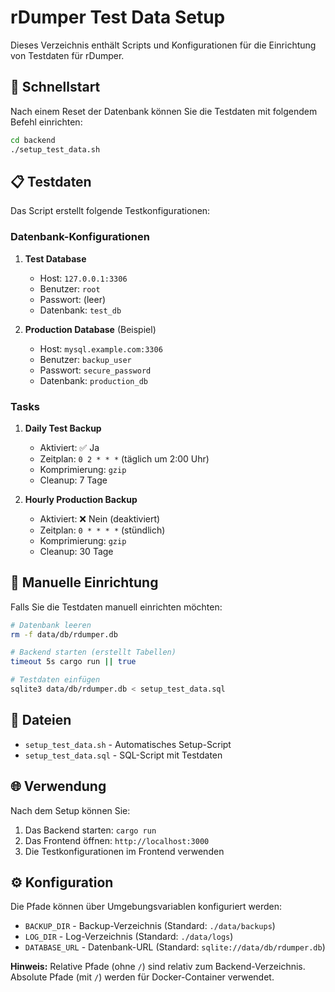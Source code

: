 # rDumper Test Data Setup

Dieses Verzeichnis enthält Scripts und Konfigurationen für die Einrichtung von Testdaten für rDumper.

## 🚀 Schnellstart

Nach einem Reset der Datenbank können Sie die Testdaten mit folgendem Befehl einrichten:

```bash
cd backend
./setup_test_data.sh
```

## 📋 Testdaten

Das Script erstellt folgende Testkonfigurationen:

### Datenbank-Konfigurationen

1. **Test Database**
   - Host: `127.0.0.1:3306`
   - Benutzer: `root`
   - Passwort: (leer)
   - Datenbank: `test_db`

2. **Production Database** (Beispiel)
   - Host: `mysql.example.com:3306`
   - Benutzer: `backup_user`
   - Passwort: `secure_password`
   - Datenbank: `production_db`

### Tasks

1. **Daily Test Backup**
   - Aktiviert: ✅ Ja
   - Zeitplan: `0 2 * * *` (täglich um 2:00 Uhr)
   - Komprimierung: `gzip`
   - Cleanup: 7 Tage

2. **Hourly Production Backup**
   - Aktiviert: ❌ Nein (deaktiviert)
   - Zeitplan: `0 * * * *` (stündlich)
   - Komprimierung: `gzip`
   - Cleanup: 30 Tage

## 🔧 Manuelle Einrichtung

Falls Sie die Testdaten manuell einrichten möchten:

```bash
# Datenbank leeren
rm -f data/db/rdumper.db

# Backend starten (erstellt Tabellen)
timeout 5s cargo run || true

# Testdaten einfügen
sqlite3 data/db/rdumper.db < setup_test_data.sql
```

## 📁 Dateien

- `setup_test_data.sh` - Automatisches Setup-Script
- `setup_test_data.sql` - SQL-Script mit Testdaten

## 🌐 Verwendung

Nach dem Setup können Sie:

1. Das Backend starten: `cargo run`
2. Das Frontend öffnen: `http://localhost:3000`
3. Die Testkonfigurationen im Frontend verwenden

## ⚙️ Konfiguration

Die Pfade können über Umgebungsvariablen konfiguriert werden:

- `BACKUP_DIR` - Backup-Verzeichnis (Standard: `./data/backups`)
- `LOG_DIR` - Log-Verzeichnis (Standard: `./data/logs`)
- `DATABASE_URL` - Datenbank-URL (Standard: `sqlite://data/db/rdumper.db`)

**Hinweis:** Relative Pfade (ohne `/`) sind relativ zum Backend-Verzeichnis. Absolute Pfade (mit `/`) werden für Docker-Container verwendet.
